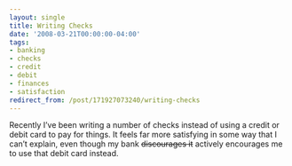 ```yaml
---
layout: single
title: Writing Checks
date: '2008-03-21T00:00:00-04:00'
tags:
- banking
- checks
- credit
- debit
- finances
- satisfaction
redirect_from: /post/171927073240/writing-checks
---
```

<p>Recently I&rsquo;ve been writing a number of checks instead of using a credit or debit card to pay for things. It feels far more satisfying in some way that I can&rsquo;t explain, even though my bank <strike>discourages it</strike> actively encourages me to use that debit card instead.</p>
